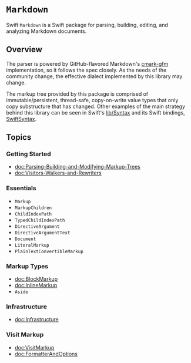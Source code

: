 # ``Markdown``

Swift `Markdown` is a Swift package for parsing, building, editing, and analyzing Markdown documents.

## Overview

The parser is powered by GitHub-flavored Markdown's [cmark-gfm](https://github.com/github/cmark-gfm) implementation, so it follows the spec closely. As the needs of the community change, the effective dialect implemented by this library may change.

The markup tree provided by this package is comprised of immutable/persistent, thread-safe, copy-on-write value types that only copy substructure that has changed. Other examples of the main strategy behind this library can be seen in Swift's [lib/Syntax](https://github.com/apple/swift/tree/master/lib/Syntax) and its Swift bindings, [SwiftSyntax](https://github.com/apple/swift-syntax).

## Topics

### Getting Started

- <doc:Parsing-Building-and-Modifying-Markup-Trees>
- <doc:Visitors-Walkers-and-Rewriters>

### Essentials

- ``Markup``
- ``MarkupChildren``
- ``ChildIndexPath``
- ``TypedChildIndexPath``
- ``DirectiveArgument``
- ``DirectiveArgumentText``
- ``Document``
- ``LiteralMarkup``
- ``PlainTextConvertibleMarkup``

### Markup Types

- <doc:BlockMarkup>
- <doc:InlineMarkup>
- ``Aside``

### Infrastructure

- <doc:Infrastructure> 

### Visit Markup

- <doc:VisitMarkup> 
- <doc:FormatterAndOptions>

<!-- Copyright (c) 2021-2022 Apple Inc and the Swift Project authors. All Rights Reserved. -->

